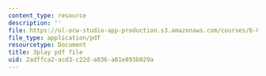 ```yaml
---
content_type: resource
description: ''
file: https://ol-ocw-studio-app-production.s3.amazonaws.com/courses/6-034-artificial-intelligence-fall-2010/2adffca2acd3c22da036a81e893b029a_VrMHA3yX_QI.pdf
file_type: application/pdf
resourcetype: Document
title: 3play pdf file
uid: 2adffca2-acd3-c22d-a036-a81e893b029a
---
```

